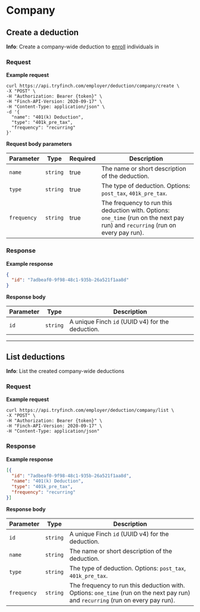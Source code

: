 # Company

## Create a deduction

**Info**: Create a company-wide deduction to [enroll](https://developer.tryfinch.com/docs/reference/docs/Employer/Deduction%20%5BBeta%5D/3-Individual.md) individuals in

### Request

**Example request**
```shell
curl https://api.tryfinch.com/employer/deduction/company/create \
-X "POST" \
-H "Authorization: Bearer {token}" \
-H "Finch-API-Version: 2020-09-17" \
-H "Content-Type: application/json" \
-d '{
  "name": "401(k) Deduction",
  "type": "401k_pre_tax",
  "frequency": "recurring"
}'
```

**Request body parameters**

Parameter | Type | Required | Description
----------|------|----------|-------------
`name` | `string` | true | The name or short description of the deduction.
`type` | `string` | true | The type of deduction. Options: `post_tax`, `401k_pre_tax`.
`frequency` | `string` | true | The frequency to run this deduction with. Options: `one_time` (run on the next pay run) and `recurring` (run on every pay run).

### Response

**Example response**
```json
{
  "id": "7adbeaf0-9f98-48c1-935b-26a521f1aa8d"
}
```

**Response body**

Parameter | Type | Description
----------|------|-------------
`id` | `string` | A unique Finch `id` (UUID v4) for the deduction.

***

## List deductions

**Info**: List the created company-wide deductions

### Request

**Example request**
```shell
curl https://api.tryfinch.com/employer/deduction/company/list \
-X "POST" \
-H "Authorization: Bearer {token}" \
-H "Finch-API-Version: 2020-09-17" \
-H "Content-Type: application/json"
```

### Response

**Example response**
```json
[{
  "id": "7adbeaf0-9f98-48c1-935b-26a521f1aa8d",
  "name": "401(k) Deduction",
  "type": "401k_pre_tax",
  "frequency": "recurring"
}]
```

**Response body**

Parameter | Type | Description
----------|------|-------------
`id` | `string` | A unique Finch `id` (UUID v4) for the deduction.
`name` | `string` | The name or short description of the deduction.
`type` | `string` | The type of deduction. Options: `post_tax`, `401k_pre_tax`.
`frequency` | `string` | The frequency to run this deduction with. Options: `one_time` (run on the next pay run) and `recurring` (run on every pay run).




